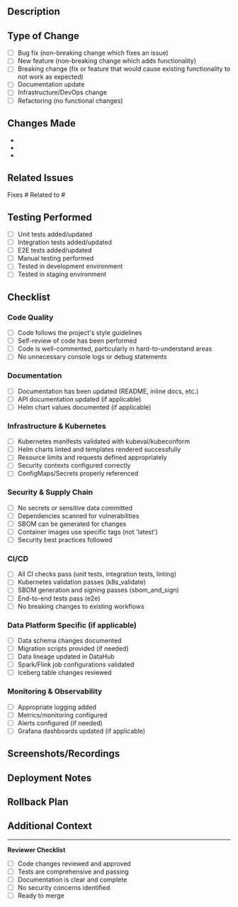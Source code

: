 ## Description
<!-- Provide a brief description of the changes in this PR -->

## Type of Change
<!-- Mark the relevant option with an 'x' -->
- [ ] Bug fix (non-breaking change which fixes an issue)
- [ ] New feature (non-breaking change which adds functionality)
- [ ] Breaking change (fix or feature that would cause existing functionality to not work as expected)
- [ ] Documentation update
- [ ] Infrastructure/DevOps change
- [ ] Refactoring (no functional changes)

## Changes Made
<!-- List the specific changes made in this PR -->
- 
- 
- 

## Related Issues
<!-- Link to related issues using #issue_number -->
Fixes #
Related to #

## Testing Performed
<!-- Describe the testing you have performed -->
- [ ] Unit tests added/updated
- [ ] Integration tests added/updated
- [ ] E2E tests added/updated
- [ ] Manual testing performed
- [ ] Tested in development environment
- [ ] Tested in staging environment

## Checklist
<!-- Ensure all items are completed before requesting review -->

### Code Quality
- [ ] Code follows the project's style guidelines
- [ ] Self-review of code has been performed
- [ ] Code is well-commented, particularly in hard-to-understand areas
- [ ] No unnecessary console logs or debug statements

### Documentation
- [ ] Documentation has been updated (README, inline docs, etc.)
- [ ] API documentation updated (if applicable)
- [ ] Helm chart values documented (if applicable)

### Infrastructure & Kubernetes
- [ ] Kubernetes manifests validated with kubeval/kubeconform
- [ ] Helm charts linted and templates rendered successfully
- [ ] Resource limits and requests defined appropriately
- [ ] Security contexts configured correctly
- [ ] ConfigMaps/Secrets properly referenced

### Security & Supply Chain
- [ ] No secrets or sensitive data committed
- [ ] Dependencies scanned for vulnerabilities
- [ ] SBOM can be generated for changes
- [ ] Container images use specific tags (not 'latest')
- [ ] Security best practices followed

### CI/CD
- [ ] All CI checks pass (unit tests, integration tests, linting)
- [ ] Kubernetes validation passes (k8s_validate)
- [ ] SBOM generation and signing passes (sbom_and_sign)
- [ ] End-to-end tests pass (e2e)
- [ ] No breaking changes to existing workflows

### Data Platform Specific (if applicable)
- [ ] Data schema changes documented
- [ ] Migration scripts provided (if needed)
- [ ] Data lineage updated in DataHub
- [ ] Spark/Flink job configurations validated
- [ ] Iceberg table changes reviewed

### Monitoring & Observability
- [ ] Appropriate logging added
- [ ] Metrics/monitoring configured
- [ ] Alerts configured (if needed)
- [ ] Grafana dashboards updated (if applicable)

## Screenshots/Recordings
<!-- If applicable, add screenshots or recordings to demonstrate the changes -->

## Deployment Notes
<!-- Any special deployment instructions or considerations -->

## Rollback Plan
<!-- Describe how to rollback these changes if needed -->

## Additional Context
<!-- Add any other context about the PR here -->

---
**Reviewer Checklist**
- [ ] Code changes reviewed and approved
- [ ] Tests are comprehensive and passing
- [ ] Documentation is clear and complete
- [ ] No security concerns identified
- [ ] Ready to merge
